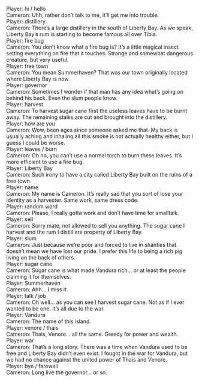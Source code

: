 Player: hi / hello  
Cameron: Uhh, rather don’t talk to me, it’ll get me into trouble.  
Player: distillery  
Cameron: There’s a large distillery in the south of Liberty Bay. As we speak, Liberty Bay’s rum is starting to become famous all over Tibia.  
Player: fire bug  
Cameron: You don’t know what a fire bug is? It’s a little magical insect setting everything on fire that it touches. Strange and somewhat dangerous creature, but very useful.  
Player: free town  
Cameron: You mean Summerhaven? That was our town originally located where Liberty Bay is now.  
Player: governor  
Cameron: Sometimes I wonder if that man has any idea what’s going on behind his back. Even the slum people know.  
Player: harvest  
Cameron: To harvest sugar cane first the useless leaves have to be burnt away. The remaining stalks are cut and brought into the distillery.  
Player: how are you  
Cameron: Wow, been ages since someone asked me that. My back is usually aching and inhaling all this smoke is not actually healthy either, but I guess I could be worse.  
Player: leaves / burn  
Cameron: Oh no, you can’t use a normal torch to burn these leaves. It’s more efficient to use a fire bug.  
Player: Liberty Bay  
Cameron: Such irony to have a city called Liberty Bay built on the ruins of a free town.  
Player: name  
Cameron: My name is Cameron. It’s really sad that you sort of lose your identity as a harvester. Same work, same dress code.  
Player: random word  
Cameron: Please, I really gotta work and don’t have time for smalltalk.  
Player: sell  
Cameron: Sorry mate, not allowed to sell you anything. The sugar cane I harvest and the rum I distill are property of Liberty Bay.  
Player: slum  
Cameron: Just because we’re poor and forced to live in shanties that doesn’t mean we have lost our pride. I prefer this life to being a rich pig living on the back of others.  
Player: sugar cane  
Cameron: Sugar cane is what made Vandura rich… or at least the people claiming it for themselves.  
Player: Summerhaven  
Cameron: Ahh… I miss it.  
Player: talk / job  
Cameron: Oh well… as you can see I harvest sugar cane. Not as if I ever wanted to be one. It’s all due to the war.  
Player: Vandura  
Cameron: The name of this island.  
Player: venore / thais  
Cameron: Thais, Venore… all the same. Greedy for power and wealth.  
Player: war  
Cameron: That’s a long story. There was a time when Vandura used to be free and Liberty Bay didn’t even exist. I fought in the war for Vandura, but we had no chance against the united power of Thais and Venore.  
Player: bye / farewell  
Cameron: Long live the governor… or so.  

